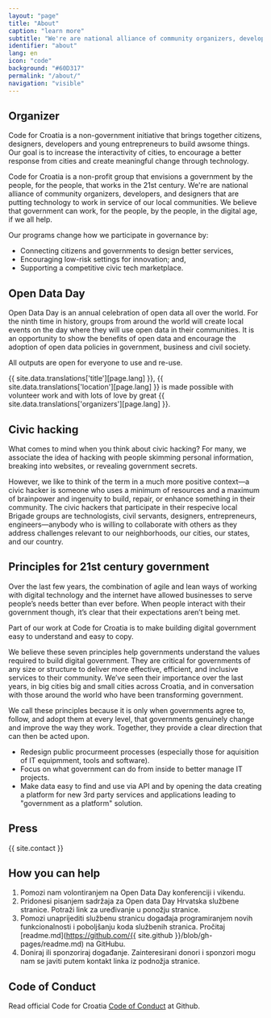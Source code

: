 ```yaml
---
layout: "page"
title: "About"
caption: "learn more"
subtitle: "We're are national alliance of community organizers, developers, and designers that are putting technology to work in service of our local communities."
identifier: "about"
lang: en
icon: "code"
background: "#60D317"
permalink: "/about/"
navigation: "visible"
---
```


## Organizer

Code for Croatia is a non-government initiative that brings together citizens, designers, developers and young entrepreneurs to build awsome things. Our goal is to increase the interactivity of cities, to encourage a better response from cities and create meaningful change through technology.

Code for Croatia is a non-profit group that envisions a government by the people, for the people, that works in the 21st century. We're are national alliance of community organizers, developers, and designers that are putting technology to work in service of our local communities. We believe that government can work, for the people, by the people, in the digital age, if we all help.

Our programs change how we participate in governance by:

* Connecting citizens and governments to design better services,
* Encouraging low-risk settings for innovation; and,
* Supporting a competitive civic tech marketplace.

## Open Data Day

Open Data Day is an annual celebration of open data all over the world. For the ninth time in history, groups from around the world will create local events on the day where they will use open data in their communities. It is an opportunity to show the benefits of open data and encourage the adoption of open data policies in government, business and civil society.

All outputs are open for everyone to use and re-use.

{{ site.data.translations['title'][page.lang] }}, {{ site.data.translations['location'][page.lang] }} is made possible with volunteer work and with lots of love by great {{ site.data.translations['organizers'][page.lang] }}.

## Civic hacking

What comes to mind when you think about civic hacking? For many, we associate the idea of hacking with people skimming personal information, breaking into websites, or revealing government secrets.

However, we like to think of the term in a much more positive context—a civic hacker is someone who uses a minimum of resources and a maximum of brainpower and ingenuity to build, repair, or enhance something in their community. The civic hackers that participate in their respecive local Brigade groups are technologists, civil servants, designers, entrepreneurs, engineers—anybody who is willing to collaborate with others as they address challenges relevant to our neighborhoods, our cities, our states, and our country.

## Principles for 21st century government

Over the last few years, the combination of agile and lean ways of working with digital technology and the internet have allowed businesses to serve people’s needs better than ever before. When people interact with their government though, it’s clear that their expectations aren’t being met.

Part of our work at Code for Croatia is to make building digital government easy to understand and easy to copy.

We believe these seven principles help governments understand the values required to build digital government. They are critical for governments of any size or structure to deliver more effective, efficient, and inclusive services to their community. We’ve seen their importance over the last years, in big cities big and small cities across Croatia, and in conversation with those around the world who have been transforming government.

We call these principles because it is only when governments agree to, follow, and adopt them at every level, that governments genuinely change and improve the way they work. Together, they provide a clear direction that can then be acted upon.

* Redesign public procurmeent processes (especially those for aquisition of IT equipmment, tools and software).
* Focus on what government can do from inside to better manage IT projects.
* Make data easy to find and use via API and by opening the data creating a platform for new 3rd party services and applications leading to "government as a platform" solution.

## Press

{{ site.contact }}

## How you can help

1. Pomozi nam volontiranjem na Open Data Day konferenciji i vikendu.
2. Pridonesi pisanjem sadržaja za Open data Day Hrvatska službene stranice. Potraži link za uređivanje u ponožju stranice. 
3. Pomozi unaprijediti službenu stranicu događaja programiranjem novih funkcionalnosti i poboljšanju koda službenih stranica. Pročitaj [readme.md](https://github.com/{{ site.github }}/blob/gh-pages/readme.md) na GitHubu.
4. Doniraj ili sponzoriraj događanje. Zainteresirani donori i sponzori mogu nam se javiti putem kontakt linka iz podnožja stranice.

## Code of Conduct

Read official Code for Croatia [Code of Conduct](https://github.com/codeforcroatia/codeofconduct) at Github.